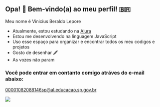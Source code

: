 ## Opa! 👋 Bem-vindo(a) ao meu perfil! 🇧🇷

Meu nome é Vinicius Beraldo Lepore

- Atualmente, estou estudando na [Alura](https://www.alura.com.br)
- Estou me desenvolvendo na linguagem JavaScript
- Uso esse espaço para organizar e encontrar todos os meu codigos e projetos
- Gosto de desenhar 🖋️
- As vozes não param

### Você pode entrar em contanto comigo atráves do e-mail abaixo:

00001082088146sp@al.educacao.sp.gov.br


![](https://media1.tenor.com/m/UpjnHgMZtMEAAAAd/kratos.gif)
